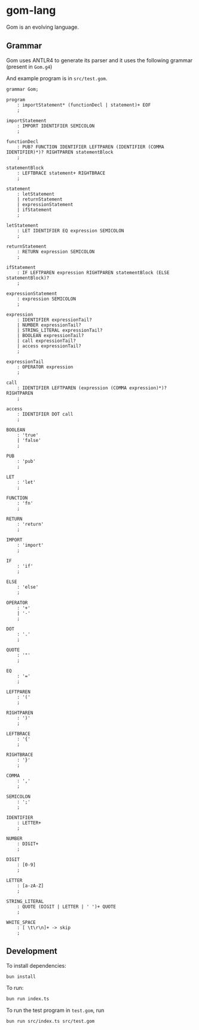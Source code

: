 # gom-lang

Gom is an evolving language.

## Grammar

Gom uses ANTLR4 to generate its parser and it uses the following grammar (present in `Gom.g4`)

And example program is in `src/test.gom`.

```g4
grammar Gom;

program
    : importStatement* (functionDecl | statement)+ EOF
    ;

importStatement
    : IMPORT IDENTIFIER SEMICOLON
    ;

functionDecl
    : PUB? FUNCTION IDENTIFIER LEFTPAREN (IDENTIFIER (COMMA IDENTIFIER)*)? RIGHTPAREN statementBlock
    ;

statementBlock
    : LEFTBRACE statement+ RIGHTBRACE
    ;

statement
    : letStatement
    | returnStatement
    | expressionStatement
    | ifStatement
    ;

letStatement
    : LET IDENTIFIER EQ expression SEMICOLON
    ;

returnStatement
    : RETURN expression SEMICOLON
    ;

ifStatement
    : IF LEFTPAREN expression RIGHTPAREN statementBlock (ELSE statementBlock)?
    ;

expressionStatement
    : expression SEMICOLON
    ;

expression
    : IDENTIFIER expressionTail?
    | NUMBER expressionTail?
    | STRING_LITERAL expressionTail?
    | BOOLEAN expressionTail?
    | call expressionTail?
    | access expressionTail?
    ;

expressionTail
    : OPERATOR expression
    ;

call
    : IDENTIFIER LEFTPAREN (expression (COMMA expression)*)? RIGHTPAREN
    ;

access
    : IDENTIFIER DOT call
    ;

BOOLEAN
    : 'true'
    | 'false'
    ;

PUB
    : 'pub'
    ;

LET
    : 'let'
    ;

FUNCTION
    : 'fn'
    ;

RETURN
    : 'return'
    ;

IMPORT
    : 'import'
    ;

IF
    : 'if'
    ;

ELSE
    : 'else'
    ;

OPERATOR
    : '+'
    | '-'
    ;

DOT
    : '.'
    ;

QUOTE
    : '"'
    ;

EQ
    : '='
    ;

LEFTPAREN
    : '('
    ;

RIGHTPAREN
    : ')'
    ;

LEFTBRACE
    : '{'
    ;

RIGHTBRACE
    : '}'
    ;

COMMA
    : ','
    ;

SEMICOLON
    : ';'
    ;

IDENTIFIER
    : LETTER+
    ;

NUMBER
    : DIGIT+
    ;

DIGIT
    : [0-9]
    ;

LETTER
    : [a-zA-Z]
    ;

STRING_LITERAL
    : QUOTE (DIGIT | LETTER | ' ')+ QUOTE
    ;

WHITE_SPACE
    : [ \t\r\n]+ -> skip
    ;
```

## Development

To install dependencies:

```bash
bun install
```

To run:

```bash
bun run index.ts
```

To run the test program in `test.gom`, run

```bash
bun run src/index.ts src/test.gom
```
